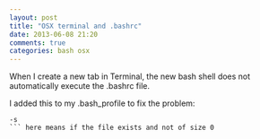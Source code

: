 ```yaml
---
layout: post
title: "OSX terminal and .bashrc"
date: 2013-06-08 21:20
comments: true
categories: bash osx
---
```


When I create a new tab in Terminal, the new bash shell does not automatically execute the .bashrc file.


I added this to my .bash_profile to fix the problem:


```
-s
``` here means if the file exists and not of size 0

